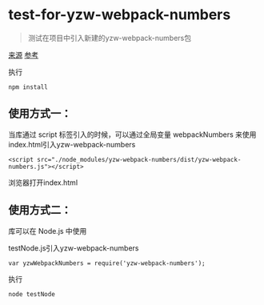# test-for-yzw-webpack-numbers

> 测试在项目中引入新建的yzw-webpack-numbers包

[来源](http://www.css88.com/doc/webpack2/guides/author-libraries/)
[参考](https://github.com/kalcifer/webpack-library-example)

执行
```
npm install
```

## 使用方式一：
当库通过 script 标签引入的时候，可以通过全局变量 webpackNumbers 来使用
index.html引入yzw-webpack-numbers
```
<script src="./node_modules/yzw-webpack-numbers/dist/yzw-webpack-numbers.js"></script>
```
浏览器打开index.html

## 使用方式二：
库可以在 Node.js 中使用

testNode.js引入yzw-webpack-numbers
```
var yzwWebpackNumbers = require('yzw-webpack-numbers');
```
执行
```
node testNode
```
